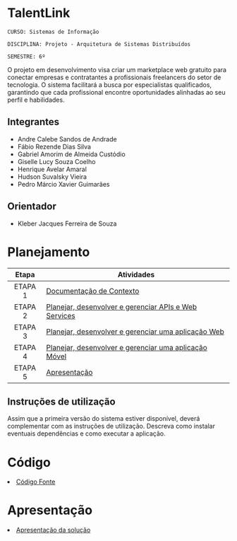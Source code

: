 # TalentLink

`CURSO: Sistemas de Informação`

`DISCIPLINA: Projeto - Arquitetura de Sistemas Distribuídos`

`SEMESTRE: 6º`

O projeto em desenvolvimento visa criar um marketplace web gratuito para conectar empresas e contratantes a profissionais freelancers do setor de tecnologia. O sistema facilitará a busca por especialistas qualificados, garantindo que cada profissional encontre oportunidades alinhadas ao seu perfil e habilidades.

## Integrantes

* Andre Calebe Sandos de Andrade
* Fábio Rezende Dias Silva
* Gabriel Amorim de Almeida Custódio
* Giselle Lucy Souza Coelho
* Henrique Avelar Amaral
* Hudson Suvalsky Vieira
* Pedro Márcio Xavier Guimarães

## Orientador

* Kleber Jacques Ferreira de Souza

# Planejamento

| Etapa         | Atividades |
|  :----:   | ----------- |
| ETAPA 1         |[Documentação de Contexto](docs/contexto.md) <br> |
| ETAPA 2         |[Planejar, desenvolver e gerenciar APIs e Web Services](docs/backend-apis.md) <br> |
| ETAPA 3         |[Planejar, desenvolver e gerenciar uma aplicação Web](docs/frontend-web.md) |
| ETAPA 4        |[Planejar, desenvolver e gerenciar uma aplicação Móvel](docs/frontend-mobile.md) <br>  |
| ETAPA 5         | [Apresentação](presentation/README.md) |
## Instruções de utilização

Assim que a primeira versão do sistema estiver disponível, deverá complementar com as instruções de utilização. Descreva como instalar eventuais dependências e como executar a aplicação.

# Código

<li><a href="src/README.md"> Código Fonte</a></li>

# Apresentação

<li><a href="presentation/README.md"> Apresentação da solução</a></li>
